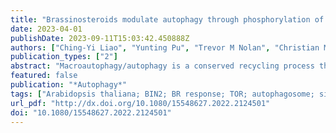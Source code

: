 ```yaml
---
title: "Brassinosteroids modulate autophagy through phosphorylation of RAPTOR1B by the GSK3-like kinase BIN2 in Arabidopsis"
date: 2023-04-01
publishDate: 2023-09-11T15:03:42.450888Z
authors: ["Ching-Yi Liao", "Yunting Pu", "Trevor M Nolan", "Christian Montes", "Hongqing Guo", "Justin W Walley", "Yanhai Yin", "Diane C Bassham"]
publication_types: ["2"]
abstract: "Macroautophagy/autophagy is a conserved recycling process that maintains cellular homeostasis during environmental stress. Autophagy is negatively regulated by TOR (target of rapamycin), a nutrient-regulated protein kinase that in plants is activated by several phytohormones, leading to increased growth. However, the detailed molecular mechanisms by which TOR integrates autophagy and hormone signaling are poorly understood. Here, we show that TOR modulates brassinosteroid (BR)-regulated plant growth and stress-response pathways. Active TOR was required for full BR-mediated growth in Arabidopsis thaliana. Autophagy was constitutively up-regulated upon blocking BR biosynthesis or signaling, and down-regulated by increasing the activity of the BR pathway. BIN2 (brassinosteroid-insensitive 2) kinase, a GSK3-like kinase functioning as a negative regulator in BR signaling, directly phosphorylated RAPTOR1B (regulatory-associated protein of TOR 1B), a substrate-recruiting subunit in the TOR complex, at a conserved serine residue within a typical BIN2 phosphorylation motif. Mutation of RAPTOR1B serine 916 to alanine, to block phosphorylation by BIN2, repressed autophagy and increased phosphorylation of the TOR substrate ATG13a (autophagy-related protein 13a). By contrast, this mutation had only a limited effect on growth. We present a model in which RAPTOR1B is phosphorylated and inhibited by BIN2 when BRs are absent, activating the autophagy pathway. When BRs signal and inhibit BIN2, RAPTOR1B is thus less inhibited by BIN2 phosphorylation. This leads to increased TOR activity and ATG13a phosphorylation, and decreased autophagy activity. Our studies define a new mechanism by which coordination between BR and TOR signaling pathways helps to maintain the balance between plant growth and stress responses."
featured: false
publication: "*Autophagy*"
tags: ["Arabidopsis thaliana; BIN2; BR response; TOR; autophagosome; signaling"]
url_pdf: "http://dx.doi.org/10.1080/15548627.2022.2124501"
doi: "10.1080/15548627.2022.2124501"
---
```



